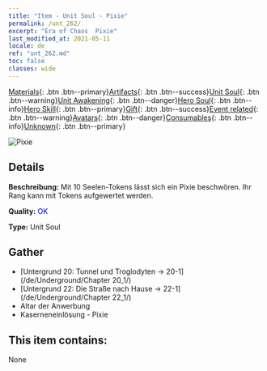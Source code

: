 ```yaml
---
title: "Item - Unit Soul - Pixie"
permalink: /unt_262/
excerpt: "Era of Chaos  Pixie"
last_modified_at: 2021-05-11
locale: de
ref: "unt_262.md"
toc: false
classes: wide
---
```

 [Materials](/ItemsDE/){: .btn .btn--primary}[Artifacts](/ItemsDE/Artifacts/){: .btn .btn--success}[Unit Soul](/ItemsDE/UnitSoul/){: .btn .btn--warning}[Unit Awakening](/ItemsDE/UnitAwakening/){: .btn .btn--danger}[Hero Soul](/ItemsDE/HeroSoul/){: .btn .btn--info}[Hero Skill](/ItemsDE/HeroSkill/){: .btn .btn--primary}[Gift](/ItemsDE/Gift/){: .btn .btn--success}[Event related](/ItemsDE/Events/){: .btn .btn--warning}[Avatars](/ItemsDE/Avatars/){: .btn .btn--danger}[Consumables](/ItemsDE/Consumables/){: .btn .btn--info}[Unknown](/ItemsDE/Unknown/){: .btn .btn--primary}

 ![Pixie](/images/u/ti_mofaxianling.jpg)

## Details
 **Beschreibung:** Mit 10 Seelen-Tokens lässt sich ein Pixie beschwören. Ihr Rang kann mit Tokens aufgewertet werden.

 **Quality:** <span style="color: #0000CD">OK</span>

 **Type:** Unit Soul

## Gather

*    [Untergrund 20: Tunnel und Troglodyten -> 20-1](/de/Underground/Chapter 20_1/) 
*    [Untergrund 22: Die Straße nach Hause -> 22-1](/de/Underground/Chapter 22_1/) 
*    Altar der Anwerbung 
*    Kaserneneinlösung - Pixie 

## This item contains:

  None

